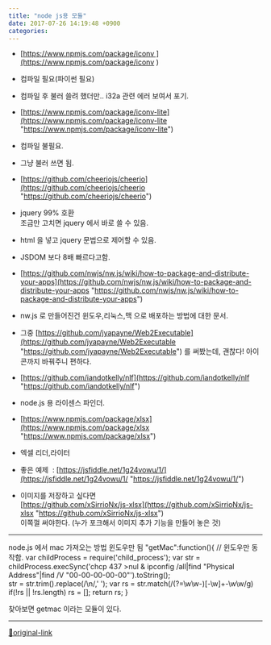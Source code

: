 ```yaml
---
title: "node js용 모듈"
date: 2017-07-26 14:19:48 +0900
categories: 
---
```

  

- [https://www.npmjs.com/package/iconv ](https://www.npmjs.com/package/iconv )
- 컴파일 필요(파이썬 필요)
- 컴파일 후 불러 쓸려 했더만.. i32a 관련 에러 보여서 포기.

- [https://www.npmjs.com/package/iconv-lite](https://www.npmjs.com/package/iconv-lite "https://www.npmjs.com/package/iconv-lite")
- 컴파일 불필요.
- 그냥 불러 쓰면 됨.

- [https://github.com/cheeriojs/cheerio](https://github.com/cheeriojs/cheerio "https://github.com/cheeriojs/cheerio")
- jquery 99% 호환   
조금만 고치면 jquery 에서 바로 쓸 수 있음.
- html 을 넣고 jquery 문법으로 제어할 수 있음.
- JSDOM 보다 8배 빠르다고함.  


- [https://github.com/nwjs/nw.js/wiki/how-to-package-and-distribute-your-apps](https://github.com/nwjs/nw.js/wiki/how-to-package-and-distribute-your-apps "https://github.com/nwjs/nw.js/wiki/how-to-package-and-distribute-your-apps")
- nw.js 로 만들어진건 윈도우,리눅스,맥 으로 배포하는 방법에 대한 문서.
- 그중 [https://github.com/jyapayne/Web2Executable](https://github.com/jyapayne/Web2Executable "https://github.com/jyapayne/Web2Executable") 를 써봤는데, 괜찮다! 아이콘까지 바꿔주니 편하다.

- [https://github.com/iandotkelly/nlf](https://github.com/iandotkelly/nlf "https://github.com/iandotkelly/nlf")
- node.js 용 라이센스 파인더.

- [https://www.npmjs.com/package/xlsx](https://www.npmjs.com/package/xlsx "https://www.npmjs.com/package/xlsx")
- 엑셀 리더,라이터
- 좋은 예제  : [https://jsfiddle.net/1g24vowu/1/](https://jsfiddle.net/1g24vowu/1/ "https://jsfiddle.net/1g24vowu/1/")
- 이미지를 저장하고 싶다면  
[https://github.com/xSirrioNx/js-xlsx](https://github.com/xSirrioNx/js-xlsx "https://github.com/xSirrioNx/js-xlsx")  
이쪽껄 써야한다. (누가 포크해서 이미지 추가 기능을 만들어 놓은 것)


- - - - - -

node.js 에서 mac 가져오는 방법
윈도우만 됨
	"getMac":function(){ // 윈도우만 동작함.
		var childProcess = require('child_process');
		var str = childProcess.execSync('chcp 437 &gt;nul &amp; ipconfig /all|find "Physical Address"|find /V "00-00-00-00-00"').toString();	
		str = str.trim().replace(/\n/,' ');
		var rs = str.match(/(?=\w\w-)[-\w]+-\w\w/g)
		if(!rs || !rs.length) rs = [];
		return rs;
	}

찾아보면 getmac 이라는 모듈이 있다.




***
[🔗original-link](http://www.mins01.com/mh/tech/read/1097)